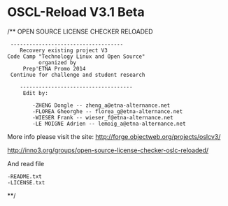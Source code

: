 OSCL-Reload V3.1 Beta
=====================
/**
	OPEN SOURCE LICENSE CHECKER RELOADED
	
	 ------------------------------------   
	    Recovery existing project V3
    Code Camp "Technology Linux and Open Source"
	      	  organized by 
	     Prep'ETNA Promo 2014
     Continue for challenge and student research
     	
     	------------------------------------  
     	 Edit by:
     		
     		-ZHENG Dongle -- zheng_a@etna-alternance.net
     		-FLOREA Gheorghe -- florea_g@etna-alternance.net
     		-WIESER Frank -- wieser_f@etna-alternance.net
     		-LE MOIGNE Adrien -- lemoig_a@etna-alternance.net
     	

More info please visit the site:
http://forge.objectweb.org/projects/oslcv3/

http://inno3.org/groups/open-source-license-checker-oslc-reloaded/

And read file 

	-README.txt
	-LICENSE.txt

**/
